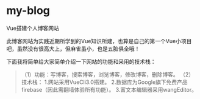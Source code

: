 # my-blog
Vue搭建个人博客网站

此博客网站为实践近期所学到的Vue知识所建，也算是自己的第一个Vue小项目吧，虽然没有很高大上，但麻雀虽小，也是五脏俱全哦！

下面我将简单给大家简单介绍一下网站的功能和采用的技术栈：

  >（1）功能：写博客，搜索博客，浏览博客，修改博客，删除博客。
  >（2）技术栈：
      1.网站采用VueCli3.0搭建。
      2.数据库为Google旗下免费产品firebase（因此需翻墙体验所有功能）。
      3.富文本编辑器采用wangEditor。

